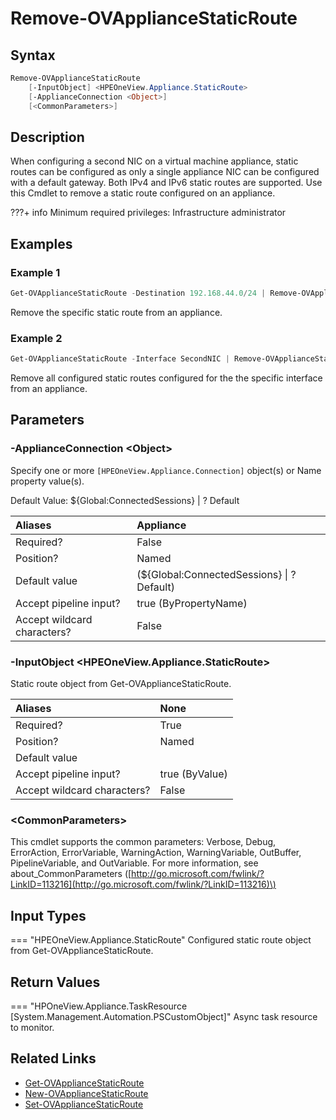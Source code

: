 ﻿---
description: Remove configured static route on an appliance.
---

# Remove-OVApplianceStaticRoute

## Syntax

```powershell
Remove-OVApplianceStaticRoute
    [-InputObject] <HPEOneView.Appliance.StaticRoute>
    [-ApplianceConnection <Object>]
    [<CommonParameters>]
```

## Description

When configuring a second NIC on a virtual machine appliance, static routes can be configured as only a single appliance NIC can be configured with a default gateway.  Both IPv4 and IPv6 static routes are supported.  Use this Cmdlet to remove a static route configured on an appliance.

???+ info
    Minimum required privileges:  Infrastructure administrator

## Examples

###  Example 1 

```powershell
Get-OVApplianceStaticRoute -Destination 192.168.44.0/24 | Remove-OVApplianceStaticRoute

```

Remove the specific static route from an appliance.

###  Example 2 

```powershell
Get-OVApplianceStaticRoute -Interface SecondNIC | Remove-OVApplianceStaticRoute

```

Remove all configured static routes configured for the the specific interface from an appliance.

## Parameters

### -ApplianceConnection &lt;Object&gt;

Specify one or more `[HPEOneView.Appliance.Connection]` object(s) or Name property value(s).

Default Value: ${Global:ConnectedSessions} | ? Default

| Aliases | Appliance |
| :--- | :--- |
| Required? | False |
| Position? | Named |
| Default value | (${Global:ConnectedSessions} &vert; ? Default) |
| Accept pipeline input? | true (ByPropertyName) |
| Accept wildcard characters? | False |

### -InputObject &lt;HPEOneView.Appliance.StaticRoute&gt;

Static route object from Get-OVApplianceStaticRoute.

| Aliases | None |
| :--- | :--- |
| Required? | True |
| Position? | Named |
| Default value |  |
| Accept pipeline input? | true (ByValue) |
| Accept wildcard characters? | False |

### &lt;CommonParameters&gt;

This cmdlet supports the common parameters: Verbose, Debug, ErrorAction, ErrorVariable, WarningAction, WarningVariable, OutBuffer, PipelineVariable, and OutVariable. For more information, see about\_CommonParameters \([http://go.microsoft.com/fwlink/?LinkID=113216](http://go.microsoft.com/fwlink/?LinkID=113216)\)

## Input Types

=== "HPEOneView.Appliance.StaticRoute"
    Configured static route object from Get-OVApplianceStaticRoute.
    

## Return Values

=== "HPOneView.Appliance.TaskResource [System.Management.Automation.PSCustomObject]"
    Async task resource to monitor.
    

## Related Links

* [Get-OVApplianceStaticRoute](get-ovappliancestaticroute.md)
* [New-OVApplianceStaticRoute](new-ovappliancestaticroute.md)
* [Set-OVApplianceStaticRoute](set-ovappliancestaticroute.md)
